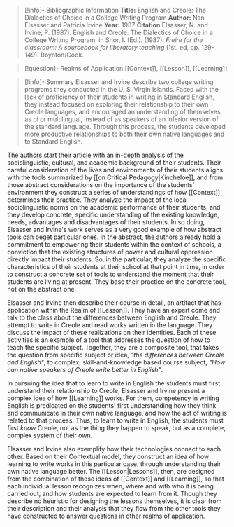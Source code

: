 >[!info]- Bibliographic Information
>**Title:** English and Creole: The Dialectics of Choice in a College Writing Program
>**Author:** Nan Elsasser and Patricia Irvine
>**Year:** 1987
>**Citation**
>Elsasser, N. and Irvine, P. (1987). English and Creole: The Dialectics of Choice in a College Writing Program. in Shor, I. (Ed.). (1987). *Freire for the classroom: A sourcebook for liberatory teaching* (1st. ed, pp. 129-149). Boynton/Cook.

>[!question]- Realms of Application
>[[Context]], [[Lesson]], [[Learning]]

>[!info]- Summary
>Elsasser and Irvine describe two college writing programs they conducted in the U. S. Virgin Islands. Faced with the lack of proficiency of their students in writing in Standard English, they instead focused on exploring their relationship to their own Creole languages, and encouraged an understanding of themselves as bi or multilingual, instead of as speakers of an inferior version of the standard language. Through this process, the students developed more productive relationships to both their own native languages and to Standard English.

The authors start their article with an in-depth analysis of the sociolinguistic, cultural, and academic background of their students. Their careful consideration of the lives and environments of their students aligns with the tools summarized by [[on Critical Pedagogy|Kincheloe]], and from those abstract considerations on the importance of the students' environment they construct a series of understandings of how [[Context]] determines their practice. They analyze the impact of the local sociolinguistic norms on the academic performance of their students, and they develop concrete, specific understanding of the existing knowledge, needs, advantages and disadvantages of their students. In so doing, Elsasser and Irvine's work serves as a very good example of how abstract tools can beget particular ones. In the abstract, the authors already hold a commitment to empowering their students within the context of schools, a conviction that the existing structures of power and cultural oppression directly impact their students. So, in the particular, they analyze the specific characteristics of their students at their school at that point in time, in order to construct a concrete set of tools to understand the moment that their students are living at present. They base their practice on the concrete tool, not on the abstract one.

Elsasser and Irvine then describe their course in detail, an artifact that has application within the Realm of [[Lesson]]. They have an expert come and talk to the class about the differences between English and Creole. They attempt to write in Creole and read works written in the language. They discuss the impact of these realizations on their identities. Each of these activities is an example of a tool that addresses the question of how to teach the specific subject. Together, they are a composite tool, that takes the question from specific subject or idea, *"the differences between Creole and English"*, to complex, skill-and-knowledge based course subject, *"How can native speakers of Creole write better in English"*.

In pursuing the idea that to learn to write in English the students must first understand their relationship to Creole, Elsasser and Irvine present a complex idea of how [[Learning]] works. For them, competency in writing English is predicated on the students' first understanding how they think and communicate in their own native language, and how the act of writing is related to that process. Thus, to learn to write in English, the students must first *know* Creole, not as the thing they happen to speak, but as a complete, complex system of their own.

Elsasser and Irvine also exemplify how their technologies connect to each other. Based on their Contextual model, they construct an idea of how learning to write works in this particular case, through understanding their own native language better. The [[Lesson|Lessons]], then, are designed from the combination of these ideas of [[Context]] and [[Learning]], so that each individual lesson recognizes when, where and with who it is being carried out, and how students are expected to learn from it. Though they describe no heuristic for designing the lessons themselves, it is clear from their description and their analysis that they flow from the other tools they have constructed to answer questions in other realms of application.